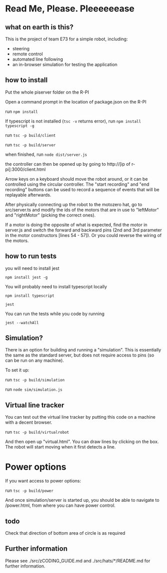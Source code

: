 # Read Me, Please. Pleeeeeease

## what on earth is this?

This is the project of team E73 for a simple robot, including:

- steering
- remote control
- automated line following
- an in-browser simulation for testing the application

## how to install

Put the whole piserver folder on the R-PI

Open a command prompt in the location of package.json on the R-PI

run `npm install`

If typescript is not installed (`tsc -v` returns error), run `npm install typescript -g`

run `tsc -p build/client`

run `tsc -p build/server`

when finished, run `node dist/server.js`


the controller can then be opened up by going to http://[ip of r-pi]:3000/client.html


Arrow keys on a keyboard should move the robot around, or it can be controlled using the circular controller. The "start recording" and "end recording" buttons can be used to record a sequence of events that will be replayable afterwards.


After physically connecting up the robot to the motozero hat, go to src/server.ts and modify the ids of the motors that are in use to "leftMotor" and "rightMotor" (picking the correct ones).


If a motor is doing the opposite of what is expected, find the motor in server.js and switch the forward and backward pins (2nd and 3rd parameter in the motor constructors [lines 54 - 57]). Or you could reverse the wiring of the motors.


## how to run tests

you will need to install jest

`npm install jest -g`

You will probably need to install typescript locally

`npm install typescript`

`jest`

You can run the tests while you code by running

`jest --watchAll`

## Simulation?

There is an option for building and running a "simulation". This is essentially the same as the standard server, but does not require access to pins (so can be run on any machine).

To set it up:

run `tsc -p build/simulation`

run `node sim/simulation.js`

## Virtual line tracker

You can test out the virtual line tracker by putting this code on a machine with a decent browser.

run `tsc -p build/virtualrobot`

And then open up "virtual.html". You can draw lines by clicking on the box. The robot will start moving when it first detects a line.

# Power options

If you want access to power options:

run `tsc -p build/power`

And once simulation/server is started up, you should be able to navigate to /power.html, from where you can have power control.

## todo

Check that direction of bottom area of circle is as required

## Further information

Please see ./src/zCODING_GUIDE.md and ./src/hats/*/README.md for further information.
